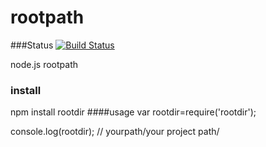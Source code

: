 rootpath
========
###Status
[![Build Status](https://travis-ci.org/dayuoba/rootdir.svg?branch=master)](https://travis-ci.org/dayuoba/rootdir)

node.js rootpath
### install
npm install rootdir
####usage
var rootdir=require('rootdir');

console.log(rootdir);
//  yourpath/your project path/
